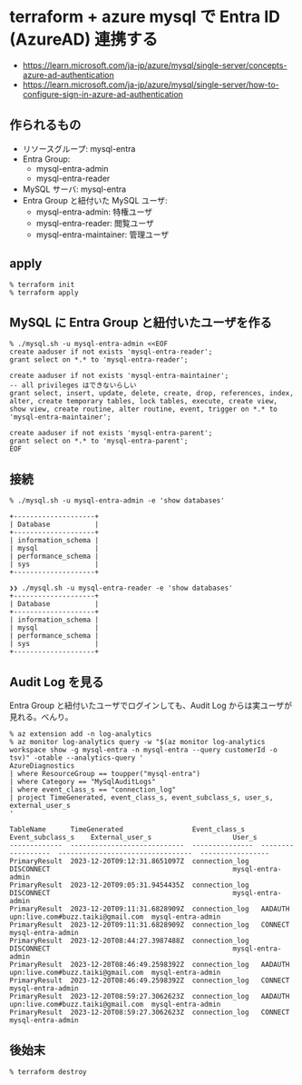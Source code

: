 # terraform + azure mysql で Entra ID (AzureAD) 連携する

- https://learn.microsoft.com/ja-jp/azure/mysql/single-server/concepts-azure-ad-authentication
- https://learn.microsoft.com/ja-jp/azure/mysql/single-server/how-to-configure-sign-in-azure-ad-authentication

## 作られるもの

- リソースグループ: mysql-entra
- Entra Group:
  - mysql-entra-admin
  - mysql-entra-reader
- MySQL サーバ: mysql-entra
- Entra Group と紐付いた MySQL ユーザ:
  - mysql-entra-admin: 特権ユーザ
  - mysql-entra-reader: 閲覧ユーザ
  - mysql-entra-maintainer: 管理ユーザ

## apply

```
% terraform init
% terraform apply
```

## MySQL に Entra Group と紐付いたユーザを作る

```
% ./mysql.sh -u mysql-entra-admin <<EOF
create aaduser if not exists 'mysql-entra-reader';
grant select on *.* to 'mysql-entra-reader';

create aaduser if not exists 'mysql-entra-maintainer';
-- all privileges はできないらしい
grant select, insert, update, delete, create, drop, references, index, alter, create temporary tables, lock tables, execute, create view, show view, create routine, alter routine, event, trigger on *.* to 'mysql-entra-maintainer';

create aaduser if not exists 'mysql-entra-parent';
grant select on *.* to 'mysql-entra-parent';
EOF
```

## 接続

```
% ./mysql.sh -u mysql-entra-admin -e 'show databases'

+--------------------+
| Database           |
+--------------------+
| information_schema |
| mysql              |
| performance_schema |
| sys                |
+--------------------+

❯❯ ./mysql.sh -u mysql-entra-reader -e 'show databases'
+--------------------+
| Database           |
+--------------------+
| information_schema |
| mysql              |
| performance_schema |
| sys                |
+--------------------+
```

## Audit Log を見る
Entra Group と紐付いたユーザでログインしても、Audit Log からは実ユーザが見れる。べんり。

```
% az extension add -n log-analytics 
% az monitor log-analytics query -w "$(az monitor log-analytics workspace show -g mysql-entra -n mysql-entra --query customerId -o tsv)" -otable --analytics-query '
AzureDiagnostics 
| where ResourceGroup == toupper("mysql-entra")
| where Category == "MySqlAuditLogs"
| where event_class_s == "connection_log"
| project TimeGenerated, event_class_s, event_subclass_s, user_s, external_user_s
'

TableName      TimeGenerated                 Event_class_s    Event_subclass_s    External_user_s                    User_s
-------------  ----------------------------  ---------------  ------------------  ---------------------------------  -----------------
PrimaryResult  2023-12-20T09:12:31.8651097Z  connection_log   DISCONNECT                                             mysql-entra-admin
PrimaryResult  2023-12-20T09:05:31.9454435Z  connection_log   DISCONNECT                                             mysql-entra-admin
PrimaryResult  2023-12-20T09:11:31.6828909Z  connection_log   AADAUTH             upn:live.com#buzz.taiki@gmail.com  mysql-entra-admin
PrimaryResult  2023-12-20T09:11:31.6828909Z  connection_log   CONNECT                                                mysql-entra-admin
PrimaryResult  2023-12-20T08:44:27.3987488Z  connection_log   DISCONNECT                                             mysql-entra-admin
PrimaryResult  2023-12-20T08:46:49.2598392Z  connection_log   AADAUTH             upn:live.com#buzz.taiki@gmail.com  mysql-entra-admin
PrimaryResult  2023-12-20T08:46:49.2598392Z  connection_log   CONNECT                                                mysql-entra-admin
PrimaryResult  2023-12-20T08:59:27.3062623Z  connection_log   AADAUTH             upn:live.com#buzz.taiki@gmail.com  mysql-entra-admin
PrimaryResult  2023-12-20T08:59:27.3062623Z  connection_log   CONNECT                                                mysql-entra-admin
```

## 後始末

```
% terraform destroy
```
